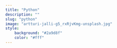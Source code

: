 ```yaml
---
title: "Python"
description: ""
slug: "python"
image: "artturi-jalli-g5_rxRjvKmg-unsplash.jpg"
style:
    background: "#2a9d8f"
    color: "#fff"
---
```

